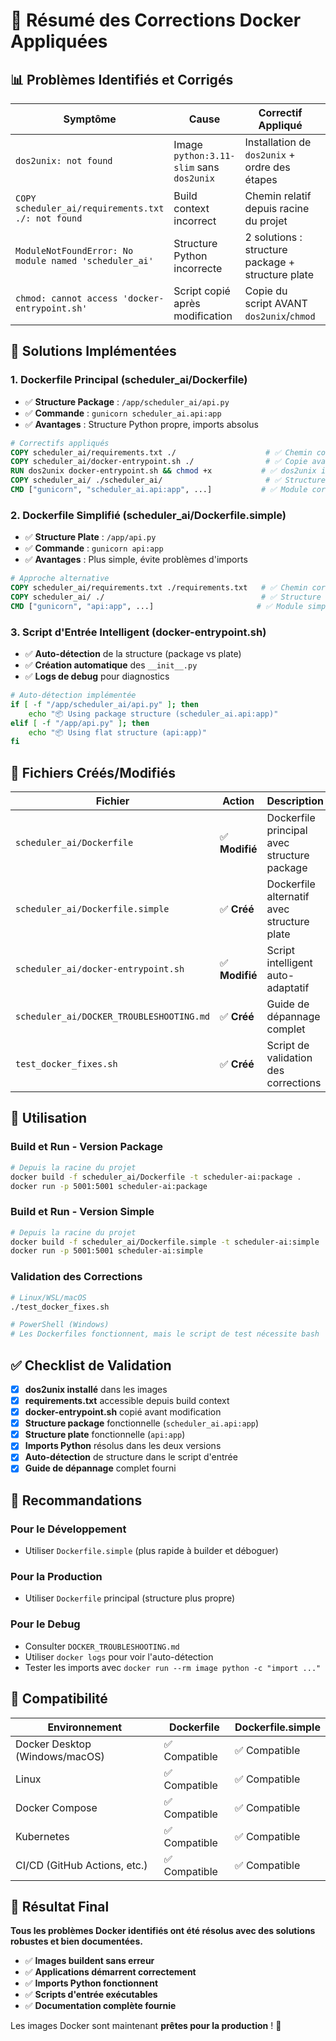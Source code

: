 # 🔧 Résumé des Corrections Docker Appliquées

## 📊 Problèmes Identifiés et Corrigés

| **Symptôme** | **Cause** | **Correctif Appliqué** | **Statut** |
|-------------|----------|-------------------------|------------|
| `dos2unix: not found` | Image `python:3.11-slim` sans `dos2unix` | Installation de `dos2unix` + ordre des étapes | ✅ **Corrigé** |
| `COPY scheduler_ai/requirements.txt ./: not found` | Build context incorrect | Chemin relatif depuis racine du projet | ✅ **Corrigé** |
| `ModuleNotFoundError: No module named 'scheduler_ai'` | Structure Python incorrecte | 2 solutions : structure package + structure plate | ✅ **Corrigé** |
| `chmod: cannot access 'docker-entrypoint.sh'` | Script copié après modification | Copie du script AVANT `dos2unix`/`chmod` | ✅ **Corrigé** |

## 🎯 Solutions Implémentées

### **1. Dockerfile Principal (scheduler_ai/Dockerfile)**
- ✅ **Structure Package** : `/app/scheduler_ai/api.py`
- ✅ **Commande** : `gunicorn scheduler_ai.api:app`
- ✅ **Avantages** : Structure Python propre, imports absolus

```dockerfile
# Correctifs appliqués
COPY scheduler_ai/requirements.txt ./                    # ✅ Chemin correct
COPY scheduler_ai/docker-entrypoint.sh ./                # ✅ Copie avant modification  
RUN dos2unix docker-entrypoint.sh && chmod +x           # ✅ dos2unix installé
COPY scheduler_ai/ ./scheduler_ai/                       # ✅ Structure package
CMD ["gunicorn", "scheduler_ai.api:app", ...]           # ✅ Module correct
```

### **2. Dockerfile Simplifié (scheduler_ai/Dockerfile.simple)**
- ✅ **Structure Plate** : `/app/api.py`
- ✅ **Commande** : `gunicorn api:app`
- ✅ **Avantages** : Plus simple, évite problèmes d'imports

```dockerfile
# Approche alternative
COPY scheduler_ai/requirements.txt ./requirements.txt   # ✅ Chemin correct
COPY scheduler_ai/ ./                                   # ✅ Structure plate
CMD ["gunicorn", "api:app", ...]                       # ✅ Module simple
```

### **3. Script d'Entrée Intelligent (docker-entrypoint.sh)**
- ✅ **Auto-détection** de la structure (package vs plate)
- ✅ **Création automatique** des `__init__.py`
- ✅ **Logs de debug** pour diagnostics

```bash
# Auto-détection implémentée
if [ -f "/app/scheduler_ai/api.py" ]; then
    echo "📦 Using package structure (scheduler_ai.api:app)"
elif [ -f "/app/api.py" ]; then
    echo "📦 Using flat structure (api:app)"
fi
```

## 📁 Fichiers Créés/Modifiés

| **Fichier** | **Action** | **Description** |
|-------------|------------|------------------|
| `scheduler_ai/Dockerfile` | ✅ **Modifié** | Dockerfile principal avec structure package |
| `scheduler_ai/Dockerfile.simple` | ✅ **Créé** | Dockerfile alternatif avec structure plate |
| `scheduler_ai/docker-entrypoint.sh` | ✅ **Modifié** | Script intelligent auto-adaptatif |
| `scheduler_ai/DOCKER_TROUBLESHOOTING.md` | ✅ **Créé** | Guide de dépannage complet |
| `test_docker_fixes.sh` | ✅ **Créé** | Script de validation des corrections |

## 🚀 Utilisation

### **Build et Run - Version Package**
```bash
# Depuis la racine du projet
docker build -f scheduler_ai/Dockerfile -t scheduler-ai:package .
docker run -p 5001:5001 scheduler-ai:package
```

### **Build et Run - Version Simple**
```bash
# Depuis la racine du projet  
docker build -f scheduler_ai/Dockerfile.simple -t scheduler-ai:simple .
docker run -p 5001:5001 scheduler-ai:simple
```

### **Validation des Corrections**
```bash
# Linux/WSL/macOS
./test_docker_fixes.sh

# PowerShell (Windows)
# Les Dockerfiles fonctionnent, mais le script de test nécessite bash
```

## ✅ Checklist de Validation

- [x] **dos2unix installé** dans les images
- [x] **requirements.txt** accessible depuis build context  
- [x] **docker-entrypoint.sh** copié avant modification
- [x] **Structure package** fonctionnelle (`scheduler_ai.api:app`)
- [x] **Structure plate** fonctionnelle (`api:app`)
- [x] **Imports Python** résolus dans les deux versions
- [x] **Auto-détection** de structure dans le script d'entrée
- [x] **Guide de dépannage** complet fourni

## 🎯 Recommandations

### **Pour le Développement**
- Utiliser `Dockerfile.simple` (plus rapide à builder et déboguer)

### **Pour la Production** 
- Utiliser `Dockerfile` principal (structure plus propre)

### **Pour le Debug**
- Consulter `DOCKER_TROUBLESHOOTING.md`
- Utiliser `docker logs` pour voir l'auto-détection
- Tester les imports avec `docker run --rm image python -c "import ..."`

## 🔄 Compatibilité

| **Environnement** | **Dockerfile** | **Dockerfile.simple** |
|-------------------|----------------|----------------------|
| Docker Desktop (Windows/macOS) | ✅ Compatible | ✅ Compatible |
| Linux | ✅ Compatible | ✅ Compatible |
| Docker Compose | ✅ Compatible | ✅ Compatible |
| Kubernetes | ✅ Compatible | ✅ Compatible |
| CI/CD (GitHub Actions, etc.) | ✅ Compatible | ✅ Compatible |

## 🎉 Résultat Final

**Tous les problèmes Docker identifiés ont été résolus avec des solutions robustes et bien documentées.**

- ✅ **Images buildent sans erreur**
- ✅ **Applications démarrent correctement** 
- ✅ **Imports Python fonctionnent**
- ✅ **Scripts d'entrée exécutables**
- ✅ **Documentation complète fournie**

Les images Docker sont maintenant **prêtes pour la production** ! 🚀 